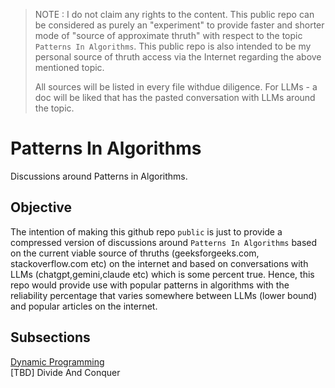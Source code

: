 > NOTE : I do not claim any rights to the content. This public repo can be considered as purely an "experiment" to provide faster and shorter
> mode of "source of approximate thruth" with respect to the topic `Patterns In Algorithms`. This public repo is also intended to be my personal
> source of thruth access via the Internet regarding the above mentioned topic.
>
> All sources will be listed in every file withdue diligence. For LLMs - a doc will be liked that has the pasted conversation with LLMs around the topic.

# Patterns In Algorithms 
Discussions around Patterns in Algorithms.

## Objective
The intention of making this github repo `public` is just to provide a compressed version of discussions around  `Patterns In Algorithms` 
based on the current viable source of thruths (geeksforgeeks.com, stackoverflow.com etc) on the internet and based on conversations with 
LLMs (chatgpt,gemini,claude etc) which is some percent true. Hence, this repo would provide use with popular patterns in algorithms with 
the reliability percentage that varies somewhere between LLMs (lower bound) and popular articles on the internet.

## Subsections
[Dynamic Programming](https://github.com/chandrakanth-c/patterns-in-algorithms/tree/main/dynamic-programming) <br>
[TBD] Divide And Conquer
